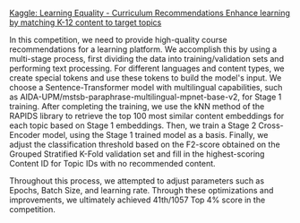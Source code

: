 [Kaggle: Learning Equality - Curriculum Recommendations
Enhance learning by matching K-12 content to target topics](https://www.kaggle.com/competitions/learning-equality-curriculum-recommendations)

In this competition, we need to provide high-quality course recommendations for a learning platform. We accomplish this by using a multi-stage process, first dividing the data into training/validation sets and performing text processing. For different languages and content types, we create special tokens and use these tokens to build the model's input. We choose a Sentence-Transformer model with multilingual capabilities, such as AIDA-UPM/mstsb-paraphrase-multilingual-mpnet-base-v2, for Stage 1 training. After completing the training, we use the kNN method of the RAPIDS library to retrieve the top 100 most similar content embeddings for each topic based on Stage 1 embeddings. Then, we train a Stage 2 Cross-Encoder model, using the Stage 1 trained model as a basis. Finally, we adjust the classification threshold based on the F2-score obtained on the Grouped Stratified K-Fold validation set and fill in the highest-scoring Content ID for Topic IDs with no recommended content.

Throughout this process, we attempted to adjust parameters such as Epochs, Batch Size, and learning rate. Through these optimizations and improvements, we ultimately achieved 41th/1057 Top 4% score in the competition.
